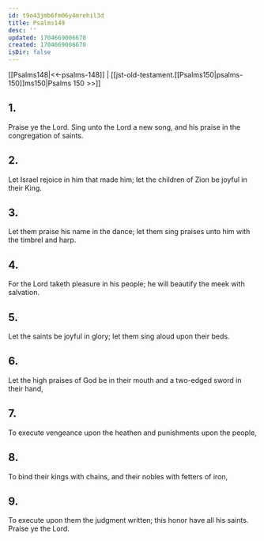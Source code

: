 ```yaml
---
id: t9o43jmb6fm06y4mrehil3d
title: Psalms149
desc: ''
updated: 1704669006670
created: 1704669006670
isDir: false
---
```

[[Psalms148|<<-psalms-148]] | [[jst-old-testament.[[Psalms150|psalms-150]]ms150|Psalms 150 >>]]
## 1.
Praise ye the Lord. Sing unto the Lord a new song, and his praise in the congregation of saints.
## 2.
Let Israel rejoice in him that made him; let the children of Zion be joyful in their King.
## 3.
Let them praise his name in the dance; let them sing praises unto him with the timbrel and harp.
## 4.
For the Lord taketh pleasure in his people; he will beautify the meek with salvation.
## 5.
Let the saints be joyful in glory; let them sing aloud upon their beds.
## 6.
Let the high praises of God be in their mouth and a two-edged sword in their hand,
## 7.
To execute vengeance upon the heathen and punishments upon the people,
## 8.
To bind their kings with chains, and their nobles with fetters of iron,
## 9.
To execute upon them the judgment written; this honor have all his saints. Praise ye the Lord.

